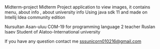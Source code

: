  Midterm-project
Midterm Project application to view images, it contains  menu, about info , about university info
Using java sdk 11 and made on Intellij Idea community edition

Nursultan Asan-uluu COM-19 for programming language 2 teacher Ruslan Isaev
Student of Alatoo-International university

If you have any question contact me sssunicorn010216@gmail.com
